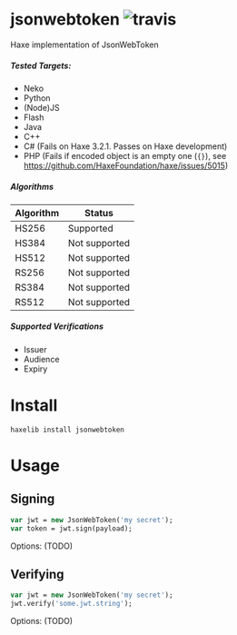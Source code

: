 # jsonwebtoken ![travis](https://travis-ci.org/kevinresol/jsonwebtoken.svg?branch=master)
Haxe implementation of JsonWebToken


##### Tested Targets:
- Neko
- Python
- (Node)JS
- Flash
- Java
- C++
- C# (Fails on Haxe 3.2.1. Passes on Haxe development)
- PHP (Fails if encoded object is an empty one (`{}`), see https://github.com/HaxeFoundation/haxe/issues/5015)
	
	
##### Algorithms

|Algorithm|Status|
|--|--|
|HS256|Supported|
|HS384|Not supported|
|HS512|Not supported|
|RS256|Not supported|
|RS384|Not supported|
|RS512|Not supported|

##### Supported Verifications

- Issuer
- Audience
- Expiry
	
# Install

```
haxelib install jsonwebtoken
```

# Usage

## Signing
```haxe
var jwt = new JsonWebToken('my secret');
var token = jwt.sign(payload);
```
Options: (TODO)

## Verifying

```haxe
var jwt = new JsonWebToken('my secret');
jwt.verify('some.jwt.string');
```

Options: (TODO)
